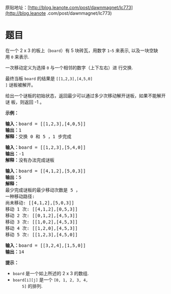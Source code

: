 原贴地址：[http://blog.leanote.com/post/dawnmagnet/lc773](http://blog.leanote
.com/post/dawnmagnet/lc773)
# 题目
<p>在一个 2 x 3 的板上（<code>board</code>）有 5 块砖瓦，用数字 
<code>1~5</code> 来表示, 以及一块空缺用&nbsp;<code>0</code>&nbsp;来表示.</p>
<p>一次移动定义为选择&nbsp;<code>0</code>&nbsp;与一个相邻的数字（上下左右）进
行交换.</p>
<p>最终当板&nbsp;<code>board</code>&nbsp;的结果是&nbsp;<code>[[1,2,3],[4,5,0]
]</code>&nbsp;谜板被解开。</p>
<p>给出一个谜板的初始状态，返回最少可以通过多少次移动解开谜板，如果不能解开谜
板，则返回 -1 。</p>
<p><strong>示例：</strong></p>
<pre><strong>输入：</strong>board = [[1,2,3],[4,0,5]]
<strong>输出：</strong>1
<strong>解释：</strong>交换 0 和 5 ，1 步完成
</pre>
<pre><strong>输入：</strong>board = [[1,2,3],[5,4,0]]
<strong>输出：</strong>-1
<strong>解释：</strong>没有办法完成谜板
</pre>
<pre><strong>输入：</strong>board = [[4,1,2],[5,0,3]]
<strong>输出：</strong>5
<strong>解释：</strong>
最少完成谜板的最少移动次数是 5 ，
一种移动路径:
尚未移动: [[4,1,2],[5,0,3]]
移动 1 次: [[4,1,2],[0,5,3]]
移动 2 次: [[0,1,2],[4,5,3]]
移动 3 次: [[1,0,2],[4,5,3]]
移动 4 次: [[1,2,0],[4,5,3]]
移动 5 次: [[1,2,3],[4,5,0]]
</pre>
<pre><strong>输入：</strong>board = [[3,2,4],[1,5,0]]
<strong>输出：</strong>14
</pre>
<p><strong>提示：</strong></p>
<ul>
    <li><code>board</code>&nbsp;是一个如上所述的 2 x 3 的数组.</li>
    <li><code>board[i][j]</code>&nbsp;是一个&nbsp;<code>[0, 1, 2, 3, 4, 
    5]</code>&nbsp;的排列.</li>
</ul>